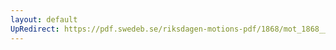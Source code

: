 ```yaml
---
layout: default
UpRedirect: https://pdf.swedeb.se/riksdagen-motions-pdf/1868/mot_1868__fk__00015/mot_1868__fk__00015_002.pdf
---
```

